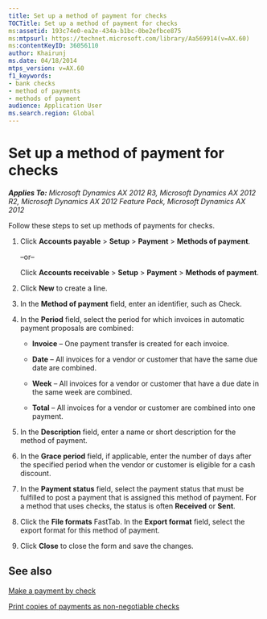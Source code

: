 ```yaml
---
title: Set up a method of payment for checks
TOCTitle: Set up a method of payment for checks
ms:assetid: 193c74e0-ea2e-434a-b1bc-0be2efbce875
ms:mtpsurl: https://technet.microsoft.com/library/Aa569914(v=AX.60)
ms:contentKeyID: 36056110
author: Khairunj
ms.date: 04/18/2014
mtps_version: v=AX.60
f1_keywords:
- bank checks
- method of payments
- methods of payment
audience: Application User
ms.search.region: Global
---
```


# Set up a method of payment for checks 


_**Applies To:** Microsoft Dynamics AX 2012 R3, Microsoft Dynamics AX 2012 R2, Microsoft Dynamics AX 2012 Feature Pack, Microsoft Dynamics AX 2012_

Follow these steps to set up methods of payments for checks.

1.  Click **Accounts payable** \> **Setup** \> **Payment** \> **Methods of payment**.
    
    –or–
    
    Click **Accounts receivable** \> **Setup** \> **Payment** \> **Methods of payment**.

2.  Click **New** to create a line.

3.  In the **Method of payment** field, enter an identifier, such as Check.

4.  In the **Period** field, select the period for which invoices in automatic payment proposals are combined:
    
      - **Invoice** – One payment transfer is created for each invoice.
    
      - **Date** – All invoices for a vendor or customer that have the same due date are combined.
    
      - **Week** – All invoices for a vendor or customer that have a due date in the same week are combined.
    
      - **Total** – All invoices for a vendor or customer are combined into one payment.

5.  In the **Description** field, enter a name or short description for the method of payment.

6.  In the **Grace period** field, if applicable, enter the number of days after the specified period when the vendor or customer is eligible for a cash discount.

7.  In the **Payment status** field, select the payment status that must be fulfilled to post a payment that is assigned this method of payment. For a method that uses checks, the status is often **Received** or **Sent**.

8.  Click the **File formats** FastTab. In the **Export format** field, select the export format for this method of payment.

9.  Click **Close** to close the form and save the changes.

## See also

[Make a payment by check](make-a-payment-by-check.md)

[Print copies of payments as non-negotiable checks](print-copies-of-payments-as-non-negotiable-checks.md)

  


